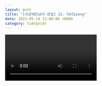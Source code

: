 ```yaml
---
layout: post
title: "[쉬운베트남어-문법] 15. hết&xong"
date: 2022-05-14 12:00:00 +0900
category: tiếngViệt
---
```


<div class="video-container">
    <video id="player" class="video-js vjs-default-skin vjs-big-play-centered" data-json="/public/json/쉬운베트남어-문법15과.json"></video>
</div>

<br>